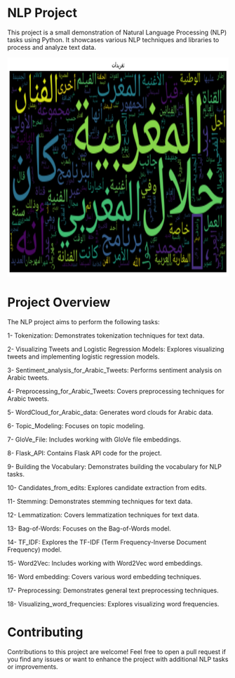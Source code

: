 # NLP Project
This project is a small demonstration of Natural Language Processing (NLP) tasks using Python. It showcases various NLP techniques and libraries to process and analyze text data.
  
<p align="center">
  <img width="700" height="500" src="download.png">
</p>

# Project Overview
The NLP project aims to perform the following tasks:

1- Tokenization: Demonstrates tokenization techniques for text data.

2- Visualizing Tweets and Logistic Regression Models: Explores visualizing tweets and implementing logistic regression models.

3- Sentiment_analysis_for_Arabic_Tweets: Performs sentiment analysis on Arabic tweets.

4- Preprocessing_for_Arabic_Tweets: Covers preprocessing techniques for Arabic tweets.

5- WordCloud_for_Arabic_data: Generates word clouds for Arabic data.

6- Topic_Modeling: Focuses on topic modeling.

7- GloVe_File: Includes working with GloVe file embeddings.

8- Flask_API: Contains Flask API code for the project.

9- Building the Vocabulary: Demonstrates building the vocabulary for NLP tasks.

10- Candidates_from_edits: Explores candidate extraction from edits.

11- Stemming: Demonstrates stemming techniques for text data.

12- Lemmatization: Covers lemmatization techniques for text data.

13- Bag-of-Words: Focuses on the Bag-of-Words model.

14- TF_IDF: Explores the TF-IDF (Term Frequency-Inverse Document Frequency) model.

15- Word2Vec: Includes working with Word2Vec word embeddings.

16- Word embedding: Covers various word embedding techniques.

17- Preprocessing: Demonstrates general text preprocessing techniques.

18- Visualizing_word_frequencies: Explores visualizing word frequencies.


# Contributing
Contributions to this project are welcome! Feel free to open a pull request if you find any issues or want to enhance the project with additional NLP tasks or improvements.
